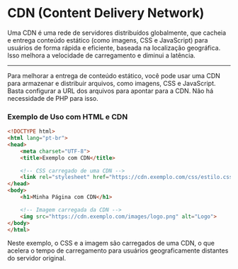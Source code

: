 # **CDN (Content Delivery Network)**
Uma CDN é uma rede de servidores distribuídos globalmente, que cacheia e entrega conteúdo estático (como imagens, CSS e JavaScript) para usuários de forma rápida e eficiente, baseada na localização geográfica. Isso melhora a velocidade de carregamento e diminui a latência.

---

Para melhorar a entrega de conteúdo estático, você pode usar uma CDN para armazenar e distribuir arquivos, como imagens, CSS e JavaScript. Basta configurar a URL dos arquivos para apontar para a CDN. Não há necessidade de PHP para isso.

### Exemplo de Uso com HTML e CDN

```html
<!DOCTYPE html>
<html lang="pt-br">
<head>
    <meta charset="UTF-8">
    <title>Exemplo com CDN</title>

    <!-- CSS carregado de uma CDN -->
    <link rel="stylesheet" href="https://cdn.exemplo.com/css/estilo.css">
</head>
<body>
    <h1>Minha Página com CDN</h1>

    <!-- Imagem carregada da CDN -->
    <img src="https://cdn.exemplo.com/images/logo.png" alt="Logo">
</body>
</html>
```

Neste exemplo, o CSS e a imagem são carregados de uma CDN, o que acelera o tempo de carregamento para usuários geograficamente distantes do servidor original.
